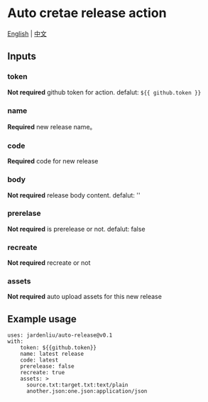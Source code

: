 # Auto cretae release action
[English](README.md) | [中文](README_CN.md)

## Inputs
### token
**Not required** github token for action. defalut: `${{ github.token }}`

### name
**Required** new release name。

### code
**Required** code for new release

### body
**Not required** release body content. defalut: ''

### prerelase
**Not required** is prerelease or not. defalut: false

### recreate
**Not required** recreate or not

### assets
**Not required** auto upload assets for this new release


## Example usage
```
uses: jardenliu/auto-release@v0.1
with: 
    token: ${{github.token}}
    name: latest release
    code: latest
    prerelease: false
    recreate: true
    assets: >
      source.txt:target.txt:text/plain
      another.json:one.json:application/json
```